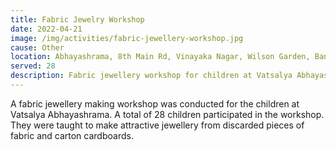 ```yaml
---
title: Fabric Jewelry Workshop
date: 2022-04-21
image: /img/activities/fabric-jewellery-workshop.jpg
cause: Other
location: Abhayashrama, 8th Main Rd, Vinayaka Nagar, Wilson Garden, Bangalore, Karnataka 560027
served: 28
description: Fabric jewellery workshop for children at Vatsalya Abhayashrama
---
```


A fabric jewellery making workshop was conducted for the children at Vatsalya Abhayashrama. A total of 28 children participated in the workshop. They were taught to make attractive jewellery from discarded pieces of fabric and carton cardboards.
